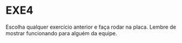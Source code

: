 # EXE4

Escolha qualquer exercício anterior e faça rodar na placa. Lembre de mostrar funcionando para alguém da equipe.